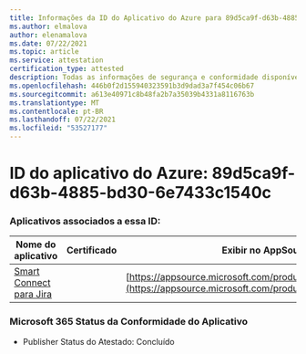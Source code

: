 ```yaml
---
title: Informações da ID do Aplicativo do Azure para 89d5ca9f-d63b-4885-bd30-6e7433c1540c
ms.author: elmalova
author: elenamalova
ms.date: 07/22/2021
ms.topic: article
ms.service: attestation
certification_type: attested
description: Todas as informações de segurança e conformidade disponíveis para 89d5ca9f-d63b-4885-bd30-6e7433c1540c.
ms.openlocfilehash: 446b0f2d155940323591b3d9dad3a7f454c06b67
ms.sourcegitcommit: a613e40971c8b48fa2b7a35039b4331a8116763b
ms.translationtype: MT
ms.contentlocale: pt-BR
ms.lasthandoff: 07/22/2021
ms.locfileid: "53527177"
---
```

# <a name="azure-app-id-89d5ca9f-d63b-4885-bd30-6e7433c1540c"></a>ID do aplicativo do Azure: 89d5ca9f-d63b-4885-bd30-6e7433c1540c


### <a name="apps-associated-with-this-id"></a>Aplicativos associados a essa ID:
| **Nome do aplicativo** | **Certificado** | **Exibir no AppSource** |
|--------------|---------------|-----------------------|
| [Smart Connect para Jira](https://docs.microsoft.com/microsoft-365-app-certification/forward/WA200002055) |  | [https://appsource.microsoft.com/product/office/WA200002055](https://appsource.microsoft.com/product/office/WA200002055) |

### <a name="microsoft-365-app-compliance-status"></a>Microsoft 365 Status da Conformidade do Aplicativo
- Publisher Status do Atestado: Concluído
